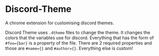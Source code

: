 # Discord-Theme
A chrome extension for customising discord themes.

Discord Theme uses `.dtheme` files to change the theme.
It changes the colors that the variables use for discord.
Everything that has the form of `#foo={bar}` is a property of the file. 
There are 2 required properties and those are `#name={}` and `#author={}`.
Everything else is custom!
